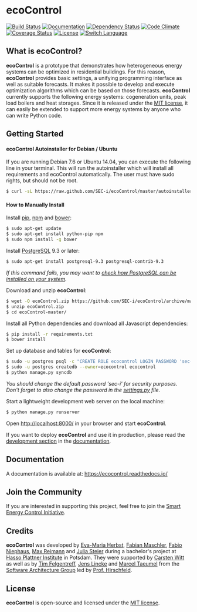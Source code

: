 ecoControl
========
[![Build Status](http://img.shields.io/travis/SEC-i/ecoControl/master.svg?style=flat-square)](https://travis-ci.org/SEC-i/ecoControl)
[![Documentation](http://img.shields.io/badge/docs-latest-blue.svg?style=flat-square)](https://ecocontrol.readthedocs.io/)
[![Dependency Status](http://img.shields.io/gemnasium/SEC-i/ecoControl.svg?style=flat-square)](https://gemnasium.com/SEC-i/ecoControl)
[![Code Climate](http://img.shields.io/codeclimate/github/SEC-i/ecoControl.svg?style=flat-square)](https://codeclimate.com/github/SEC-i/ecoControl)
[![Coverage Status](http://img.shields.io/coveralls/SEC-i/ecoControl.svg?style=flat-square)](https://coveralls.io/r/SEC-i/ecoControl)
[![License](http://img.shields.io/badge/license-MIT-brightgreen.svg?style=flat-square)](http://opensource.org/licenses/MIT)
[![Switch Language](http://img.shields.io/badge/lang-en--de-brightgreen.svg?style=flat-square)](https://github.com/SEC-i/ecoControl/tree/de)

What is ecoControl?
-------------------
**ecoControl** is a prototype that demonstrates how heterogeneous energy systems can be optimized in residential buildings. For this reason, **ecoControl** provides basic settings, a unifying programming interface as well as suitable forecasts. It makes it possible to develop and execute optimization algorithms which can be based on those forecasts.
**ecoControl** currently supports the following energy systems: cogeneration units, peak load boilers and heat storages. Since it is released under the [MIT license](http://opensource.org/licenses/MIT), it can easily be extended to support more energy systems by anyone who can write Python code.


Getting Started
--------------
#### ecoControl Autoinstaller for Debian / Ubuntu
If you are running Debian 7.6 or Ubuntu 14.04, you can execute the following line in your terminal. This will run the autoinstaller which will install all requirements and ecoControl automatically. The user must have sudo rights, but should not be root.
```bash
$ curl -sL https://raw.github.com/SEC-i/ecoControl/master/autoinstaller.sh | bash
```

#### How to Manually Install
Install [pip](https://pypi.python.org/pypi/pip/), [npm](http://nodejs.org/) and [bower](http://bower.io/):
```bash
$ sudo apt-get update
$ sudo apt-get install python-pip npm
$ sudo npm install -g bower
```
Install [PostgreSQL](https://postgresql.org/) 9.3 or later:
```bash
$ sudo apt-get install postgresql-9.3 postgresql-contrib-9.3
```
*If this command fails, you may want to [check how PostgreSQL can be installed on your system](http://www.postgresql.org/download/).*

Download and unzip **ecoControl**:
```bash
$ wget -O ecoControl.zip https://github.com/SEC-i/ecoControl/archive/master.zip
$ unzip ecoControl.zip
$ cd ecoControl-master/
```

Install all Python dependencies and download all Javascript dependencies:
```bash
$ pip install -r requirements.txt
$ bower install
```

Set up database and tables for **ecoControl**:
```bash
$ sudo -u postgres psql -c "CREATE ROLE ecocontrol LOGIN PASSWORD 'sec-i';"
$ sudo -u postgres createdb --owner=ecocontrol ecocontrol
$ python manage.py syncdb
```
*You should change the default password 'sec-i' for security purposes. Don't forget to also change the password in the [settings.py](https://github.com/SEC-i/ecoControl/blob/master/server/settings.py) file.*

Start a lightweight development web server on the local machine:
```bash
$ python manage.py runserver
```

Open [http://localhost:8000/](http://localhost:8000/) in your browser and start **ecoControl**.

If you want to deploy **ecoControl** and use it in production, please read the [development section](http://ecocontrol.readthedocs.io/en/latest/getting_started.html#how-to-deploy-ecocontrol) in the [documentation](http://ecocontrol.readthedocs.io/).


Documentation
-------------
A documentation is available at: https://ecocontrol.readthedocs.io/


Join the Community
------------------
If you are interested in supporting this project, feel free to join the [Smart Energy Control Initiative](http://www.sec-i.org/).


Credits
-------
**ecoControl** was developed by [Eva-Maria Herbst](https://github.com/samifalcon), [Fabian Maschler](https://github.com/maschler), [Fabio Niephaus](https://github.com/fniephaus), [Max Reimann](https://github.com/MaxReimann) and [Julia Steier](https://github.com/steier) during a bachelor's project at [Hasso Plattner Institute](http://www.hpi.de/) in Potsdam.
They were supported by [Carsten Witt](https://github.com/infoprofi) as well as by [Tim Felgentreff](https://github.com/timfel), [Jens Lincke](https://github.com/JensLincke) and [Marcel Taeumel](https://github.com/marceltaeumel) from the [Software Architecture Group](http://www.hpi.uni-potsdam.de/hirschfeld/) led by [Prof. Hirschfeld](http://www.hirschfeld.org/).

License
-------
**ecoControl** is open-source and licensed under the [MIT license](http://opensource.org/licenses/MIT).
